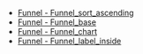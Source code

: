 - [Funnel - Funnel_sort_ascending](Funnel/funnel_sort_ascending.md ':type=code')
- [Funnel - Funnel_base](Funnel/funnel_base.md ':type=code')
- [Funnel - Funnel_chart](Funnel/funnel_chart.md ':type=code')
- [Funnel - Funnel_label_inside](Funnel/funnel_label_inside.md ':type=code')
